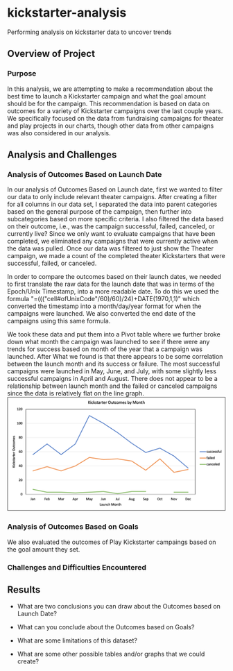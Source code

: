 # kickstarter-analysis
Performing analysis on kickstarter data to uncover trends 
## Overview of Project

### Purpose
In this analysis, we are attempting to make a recommendation about the best time to launch a Kickstarter campaign and what the goal amount should be for the campaign. This recommendation is based on data on outcomes for a variety of Kickstarter campaigns over the last couple years. We specifically focused on the data from fundraising campaigns for theater and play projects in our charts, though other data from other campaigns was also considered in our analysis.

## Analysis and Challenges

### Analysis of Outcomes Based on Launch Date
In our analysis of Outcomes Based on Launch date, first we wanted to filter our data to only include relevant theater campaigns.  After creating a filter for all columns in our data set, I separated the data into parent categories based on the general purpose of the campaign, then further into subcategories based on more specific criteria. I also filtered the data based on their outcome, i.e., was the campaign successful, failed, canceled, or currently live? Since we only want to evaluate campaigns that have been completed, we eliminated any campaigns that were currently active when the data was pulled. Once our data was filtered to just show the Theater campaign, we made a count of the completed theater Kickstarters that were successful, failed, or canceled. 

In order to compare the outcomes based on their launch dates, we needed to first translate the raw data for the launch date that was in terms of the Epoch/Unix Timestamp, into a more readable date. To do this we used the formula "=((("cell#ofUnixCode"/60)/60)/24)+DATE(1970,1,1)" which converted the timestamp into a month/day/year format for when the campaigns were launched. We also converted the end date of the campaigns using this same formula. 

We took these data and put them into a Pivot table where we further broke down what month the campaign was launched to see if there were any trends for success based on month of the year that a campaign was launched. After What we found is that there appears to be some correlation between the launch month and its success or failure. The most successful campaigns were launched in May, June, and July, with some slightly less successful campaigns in April and August. There does not appear to be a relationship between launch month and the failed or canceled campaigns since the data is relatively flat on the line graph. ![Theater Outcomes vs. Launch](/Theater_Outcomes_vs_Launch.png)

### Analysis of Outcomes Based on Goals
We also evaluated the outcomes of Play Kickstarter campaings based on the goal amount they set. 

### Challenges and Difficulties Encountered

## Results

- What are two conclusions you can draw about the Outcomes based on Launch Date?

- What can you conclude about the Outcomes based on Goals?

- What are some limitations of this dataset?

- What are some other possible tables and/or graphs that we could create?
